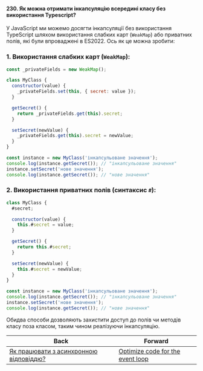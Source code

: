 #### 230. Як можна отримати інкапсуляцію всередині класу без використання Typescript?

У JavaScript ми можемо досягти інкапсуляції без використання TypeScript шляхом використання слабких карт (`WeakMap`) або приватних полів, які були впроваджені в ES2022. Ось як це можна зробити:

### 1. Використання слабких карт (`WeakMap`):

```javascript
const _privateFields = new WeakMap();

class MyClass {
  constructor(value) {
    _privateFields.set(this, { secret: value });
  }

  getSecret() {
    return _privateFields.get(this).secret;
  }

  setSecret(newValue) {
    _privateFields.get(this).secret = newValue;
  }
}

const instance = new MyClass('інкапсульоване значення');
console.log(instance.getSecret()); // "інкапсульоване значення"
instance.setSecret('нове значення');
console.log(instance.getSecret()); // "нове значення"
```

### 2. Використання приватних полів (синтаксис `#`):

```javascript
class MyClass {
  #secret;

  constructor(value) {
    this.#secret = value;
  }

  getSecret() {
    return this.#secret;
  }

  setSecret(newValue) {
    this.#secret = newValue;
  }
}

const instance = new MyClass('інкапсульоване значення');
console.log(instance.getSecret()); // "інкапсульоване значення"
instance.setSecret('нове значення');
console.log(instance.getSecret()); // "нове значення"
```

Обидва способи дозволяють захистити доступ до полів чи методів класу поза класом, таким чином реалізуючи інкапсуляцію.

| Back | Forward |
|---|---|
| [Як працювати з асинхронною відповіддю?](/ua/senior/javascript/how-to-work-with-asynchronous-response.md)  | [Optimize code for the event loop](/ua/senior/javascript/optimize-code-for-the-event-loop.md) |
